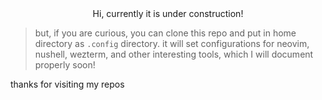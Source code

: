 <center>Hi, currently it is under construction!</center>

> but, if you are curious, you can clone this repo and put in home directory as `.config` directory. 
> it will set configurations for neovim, nushell, wezterm, and other interesting tools, which I will document properly soon!

thanks for visiting my repos
